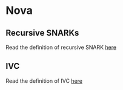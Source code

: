 
# Nova
## Recursive SNARKs

Read the definition of recursive SNARK [here](../terms/recursive_snark.md)

## IVC

Read the definition of IVC [here](../terms/ivc.md)

